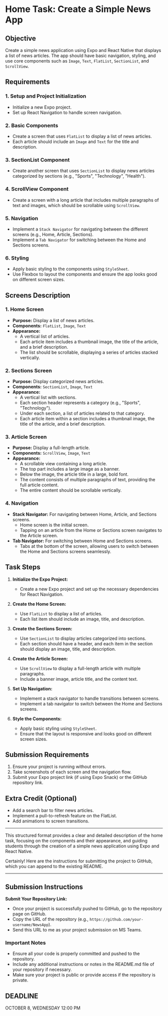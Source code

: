 # Home Task: Create a Simple News App

## Objective
Create a simple news application using Expo and React Native that displays a list of news articles. The app should have basic navigation, styling, and use core components such as `Image`, `Text`, `FlatList`, `SectionList`, and `ScrollView`.

## Requirements

### 1. Setup and Project Initialization
- Initialize a new Expo project.
- Set up React Navigation to handle screen navigation.

### 2. Basic Components
- Create a screen that uses `FlatList` to display a list of news articles.
- Each article should include an `Image` and `Text` for the title and description.

### 3. SectionList Component
- Create another screen that uses `SectionList` to display news articles categorized by sections (e.g., "Sports", "Technology", "Health").

### 4. ScrollView Component
- Create a screen with a long article that includes multiple paragraphs of text and images, which should be scrollable using `ScrollView`.

### 5. Navigation
- Implement a `Stack Navigator` for navigating between the different screens (e.g., Home, Article, Sections).
- Implement a `Tab Navigator` for switching between the Home and Sections screens.

### 6. Styling
- Apply basic styling to the components using `StyleSheet`.
- Use Flexbox to layout the components and ensure the app looks good on different screen sizes.

## Screens Description

### 1. Home Screen
- **Purpose:** Display a list of news articles.
- **Components:** `FlatList`, `Image`, `Text`
- **Appearance:** 
  - A vertical list of articles.
  - Each article item includes a thumbnail image, the title of the article, and a brief description.
  - The list should be scrollable, displaying a series of articles stacked vertically.

### 2. Sections Screen
- **Purpose:** Display categorized news articles.
- **Components:** `SectionList`, `Image`, `Text`
- **Appearance:** 
  - A vertical list with sections.
  - Each section header represents a category (e.g., "Sports", "Technology").
  - Under each section, a list of articles related to that category.
  - Each article item within a section includes a thumbnail image, the title of the article, and a brief description.

### 3. Article Screen
- **Purpose:** Display a full-length article.
- **Components:** `ScrollView`, `Image`, `Text`
- **Appearance:** 
  - A scrollable view containing a long article.
  - The top part includes a large image as a banner.
  - Below the image, the article title in a large, bold font.
  - The content consists of multiple paragraphs of text, providing the full article content.
  - The entire content should be scrollable vertically.

### 4. Navigation
- **Stack Navigator:** For navigating between Home, Article, and Sections screens.
  - Home screen is the initial screen.
  - Tapping on an article from the Home or Sections screen navigates to the Article screen.
- **Tab Navigator:** For switching between Home and Sections screens.
  - Tabs at the bottom of the screen, allowing users to switch between the Home and Sections screens seamlessly.

## Task Steps

1. **Initialize the Expo Project:**
   - Create a new Expo project and set up the necessary dependencies for React Navigation.

2. **Create the Home Screen:**
   - Use `FlatList` to display a list of articles.
   - Each list item should include an image, title, and description.

3. **Create the Sections Screen:**
   - Use `SectionList` to display articles categorized into sections.
   - Each section should have a header, and each item in the section should display an image, title, and description.

4. **Create the Article Screen:**
   - Use `ScrollView` to display a full-length article with multiple paragraphs.
   - Include a banner image, article title, and the content text.

5. **Set Up Navigation:**
   - Implement a stack navigator to handle transitions between screens.
   - Implement a tab navigator to switch between the Home and Sections screens.

6. **Style the Components:**
   - Apply basic styling using `StyleSheet`.
   - Ensure that the layout is responsive and looks good on different screen sizes.

## Submission Requirements
1. Ensure your project is running without errors.
2. Take screenshots of each screen and the navigation flow.
3. Submit your Expo project link (if using Expo Snack) or the GitHub repository link.

## Extra Credit (Optional)
- Add a search bar to filter news articles.
- Implement a pull-to-refresh feature on the FlatList.
- Add animations to screen transitions.

---

This structured format provides a clear and detailed description of the home task, focusing on the components and their appearance, and guiding students through the creation of a simple news application using Expo and React Native.

Certainly! Here are the instructions for submitting the project to GitHub, which you can append to the existing README.

---

## Submission Instructions
**Submit Your Repository Link:**
   - Once your project is successfully pushed to GitHub, go to the repository page on GitHub.
   - Copy the URL of the repository (e.g., `https://github.com/your-username/NewsApp`).
   - Send this URL to me as your project submission on MS Teams.

### Important Notes
- Ensure all your code is properly committed and pushed to the repository.
- Include any additional instructions or notes in the README.md file of your repository if necessary.
- Make sure your project is public or provide access if the repository is private.

## DEADLINE
OCTOBER 8, WEDNESDAY
12:00 PM
